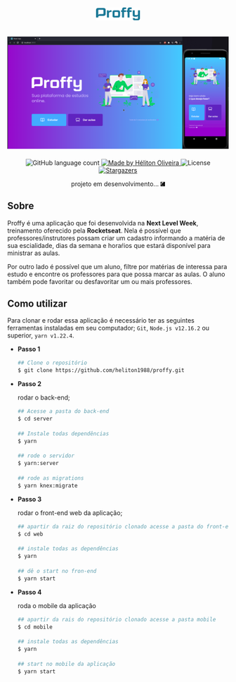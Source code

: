 <h1 align="center">
  <img src="./.github/logo.png" width="100">
</h1>

<h2>
  <img src="./.github/proffy.png" alt="Proffy Web">
</h2>

<p align="center">
  <img alt="GitHub language count" src="https://img.shields.io/github/languages/count/heliton1988/proffy?color=%23#34CB79">

  <a href="https://www.linkedin.com/in/helitonoliveira/">
    <img alt="Made by Héliton Oliveira" src="https://img.shields.io/badge/made%20by-Héliton Oliveira-%23#34CB79">
  </a>

  <img alt="License" src="https://img.shields.io/badge/license-MIT-%23#34CB79">

  <a href="https://github.com/heliton1988/bootcamp-gostack-fastfeet/stargazers">
    <img alt="Stargazers" src="https://img.shields.io/github/stars/heliton1988/proffy?style=social">
  </a>
</p>

<p align="center">
  projeto em desenvolvimento...
  <img src="./.github/loading.gif" width="10">
</p>

## **Sobre**

Proffy é uma aplicação que foi desenvolvida na **Next Level Week**, treinamento oferecido pela **Rocketseat**. Nela é possível que professores/instrutores possam criar um cadastro informando a matéria de sua escialidade, dias da semana e horaŕios que estará disponível para ministrar as aulas.

Por outro lado é possível que um aluno, filtre por matérias de interessa para estudo e encontre os professores para que possa marcar as aulas. O aluno também pode favoritar ou desfavoritar um ou mais professores.

## **Como utilizar**

Para clonar e rodar essa aplicação é necessário ter as seguintes ferramentas instaladas em seu computador; `Git`, `Node.js v12.16.2` ou superior, `yarn v1.22.4`. 

* **Passo 1**

  ```bash
  ## Clone o repositório
  $ git clone https://github.com/heliton1988/proffy.git 

  ```

* **Passo 2**

  rodar o back-end;

  ```bash
  ## Acesse a pasta do back-end
  $ cd server

  ## Instale todas dependências
  $ yarn

  ## rode o servidor
  $ yarn:server

  ## rode as migrations
  $ yarn knex:migrate
  ```

* **Passo 3**

  rodar o front-end web da aplicação;

  ```bash
  ## apartir da raiz do repositório clonado acesse a pasta do front-end web da aplicação.
  $ cd web

  ## instale todas as dependências
  $ yarn

  ## dê o start no fron-end
  $ yarn start
  ```

* **Passo 4**

  roda o mobile da aplicação

  ```bash
  ## apartir da rais do repositório clonado acesse a pasta mobile
  $ cd mobile

  ## instale todas as dependências
  $ yarn

  ## start no mobile da aplicação
  $ yarn start
  ```

